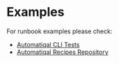 # Examples

For runbook examples please check:

- [Automatiqal CLI Tests](https://github.com/Informatiqal/automatiqal-cli/tree/main/runbook-examples)
- [Automatiqal Recipes Repository](https://github.com/Informatiqal/automatiqal-recipes)
